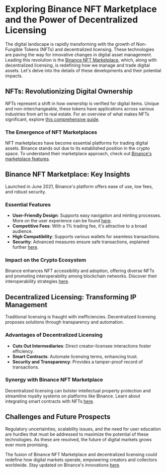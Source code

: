 # Exploring Binance NFT Marketplace and the Power of Decentralized Licensing

The digital landscape is rapidly transforming with the growth of Non-Fungible Tokens (NFTs) and decentralized licensing. These technologies are paving the way for innovative changes in digital asset management. Leading this revolution is the [Binance NFT Marketplace](https://www.binance.com/en/nft), which, along with decentralized licensing, is redefining how we manage and trade digital assets. Let's delve into the details of these developments and their potential impacts.

## NFTs: Revolutionizing Digital Ownership

NFTs represent a shift in how ownership is verified for digital items. Unique and non-interchangeable, these tokens have applications across various industries from art to real estate. For an overview of what makes NFTs significant, explore [this comprehensive guide](https://www.binance.com/en/blog/nft).

### The Emergence of NFT Marketplaces

NFT marketplaces have become essential platforms for trading digital assets. Binance stands out due to its established position in the crypto space. To understand their marketplace approach, check out [Binance's marketplace features](https://www.binance.com/en/nft/market).

## Binance NFT Marketplace: Key Insights

Launched in June 2021, Binance's platform offers ease of use, low fees, and robust security.

### Essential Features

- **User-Friendly Design**: Supports easy navigation and minting processes. More on the user experience can be found [here](https://www.binance.com/en/support/faq).
- **Competitive Fees**: With a 1% trading fee, it's attractive to a broad audience.
- **High Compatibility**: Supports various wallets for seamless transactions.
- **Security**: Advanced measures ensure safe transactions, explained further [here](https://www.binance.com/en/blog/security).

### Impact on the Crypto Ecosystem

Binance enhances NFT accessibility and adoption, offering diverse NFTs and promoting interoperability among blockchain networks. Discover their interoperability strategies [here](https://www.binance.com/en/blog/partnerships).

## Decentralized Licensing: Transforming IP Management

Traditional licensing is fraught with inefficiencies. Decentralized licensing proposes solutions through transparency and automation.

### Advantages of Decentralized Licensing

- **Cuts Out Intermediaries**: Direct creator-licensee interactions foster efficiency.
- **Smart Contracts**: Automate licensing terms, enhancing trust.
- **Security and Transparency**: Provides a tamper-proof record of transactions.

### Synergy with Binance NFT Marketplace

Decentralized licensing can bolster intellectual property protection and streamline royalty systems on platforms like Binance. Learn about integrating smart contracts with NFTs [here](https://www.binance.com/en/in/blog/nft/how-smart-contracts-are-changing-the-way-we-trade).

## Challenges and Future Prospects

Regulatory uncertainties, scalability issues, and the need for user education are hurdles that must be addressed to maximize the potential of these technologies. As these are resolved, the future of digital markets grows ever more promising.

The fusion of Binance NFT Marketplace and decentralized licensing could redefine how digital markets operate, empowering creators and collectors worldwide. Stay updated on Binance's innovations [here](https://www.binance.com/en/blog/innovation).